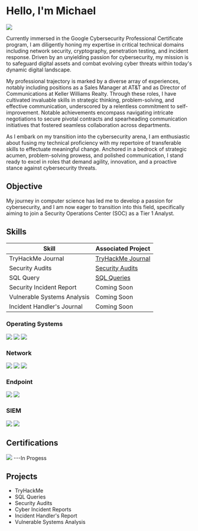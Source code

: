 # Hello, I'm Michael
<a href="https://www.linkedin.com/in/michael-hermann-cs"><img src="https://img.shields.io/badge/-LinkedIn-0072b1?&style=for-the-badge&logo=linkedin&logoColor=white" /></a>

Currently immersed in the Google Cybersecurity Professional Certificate program, I am diligently honing my expertise in critical technical domains including network security, cryptography, penetration testing, and incident response. Driven by an unyielding passion for cybersecurity, my mission is to safeguard digital assets and combat evolving cyber threats within today's dynamic digital landscape.

My professional trajectory is marked by a diverse array of experiences, notably including positions as a Sales Manager at AT&T and as Director of Communications at Keller Williams Realty. Through these roles, I have cultivated invaluable skills in strategic thinking, problem-solving, and effective communication, underscored by a relentless commitment to self-improvement. Notable achievements encompass navigating intricate negotiations to secure pivotal contracts and spearheading communication initiatives that fostered seamless collaboration across departments.

As I embark on my transition into the cybersecurity arena, I am enthusiastic about fusing my technical proficiency with my repertoire of transferable skills to effectuate meaningful change. Anchored in a bedrock of strategic acumen, problem-solving prowess, and polished communication, I stand ready to excel in roles that demand agility, innovation, and a proactive stance against cybersecurity threats.


## Objective

My journey in computer science has led me to develop a passion for cybersecurity, and I am now eager to transition into this field, specifically aiming to join a Security Operations Center (SOC) as a Tier 1 Analyst.

## Skills

| Skill                                         | Associated Project         |
|-----------------------------------------------|----------------------------|
| TryHackMe Journal          | <a href="https://github.com/Mhermann716/TryHackMe-Journal/blob/main/README.md">TryHackMe Journal</a>|
| Security Audits | <a href="https://github.com/Mhermann716/Security-Audit/blob/main/README.md">Security Audits</a>|
| SQL Query         | <a href="https://github.com/Mhermann716/SQL-Querys">SQL Queries</a>|
| Security Incident Report       | Coming Soon|
| Vulnerable Systems Analysis                  | Coming Soon|
| Incident Handler's Journal | Coming Soon|

### Operating Systems
<div>
    <img src="https://img.shields.io/badge/-Linux-FCC624?&style=for-the-badge&logo=Linux&logoColor=black" />
    <img src="https://img.shields.io/badge/-Windows-0078D6?&style=for-the-badge&logo=Windows&logoColor=white" />
    <img src="https://img.shields.io/badge/-macOS-000000?&style=for-the-badge&logo=Apple&logoColor=white" />
</div>

### Network
<div>
    <img src="https://img.shields.io/badge/-Wireshark-1679A7?&style=for-the-badge&logo=Wireshark&logoColor=white" />
    <img src="https://img.shields.io/badge/-Suricata-EF3B2D?&style=for-the-badge&logo=Suricata&logoColor=white" />
    <img src="https://img.shields.io/badge/-Zeek-777BB4?&style=for-the-badge&logo=Zeek&logoColor=white" />
</div>

### Endpoint
<div>
    <img src="https://img.shields.io/badge/-Microsoft_Defender_for_Endpoint-00A4EF?&style=for-the-badge&logo=Microsoft&logoColor=white" />
    <img src="https://img.shields.io/badge/-Velociraptor-4B275F?&style=for-the-badge&logo=Velociraptor&logoColor=white" />
</div>

### SIEM
<div>
    <img src="https://img.shields.io/badge/-Splunk-000000?&style=for-the-badge&logo=Splunk&logoColor=white" />
    <img src="https://img.shields.io/badge/-ArcSight-8E8E8E?&style=for-the-badge&logo=MicroFocus&logoColor=white" />
</div>

## Certifications

<div>
<img src="https://img.shields.io/badge/-Google%20Cyber%20Security%20Certificate-4285F4?&style=for-the-badge&logo=Google&logoColor=white" /> ---In Progess
</div>

## Projects
- TryHackMe
- SQL Queries
- Security Audits
- Cyber Incident Reports
- Incident Handler's Report
- Vulnerable Systems Analysis
